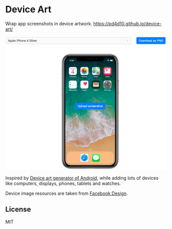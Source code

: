 # Device Art

Wrap app screenshots in device artwork. https://pd4d10.github.io/device-art/

<img src="assets/screenshot.png" width="600" />

Inspired by [Device art generator of Android](https://developer.android.com/distribute/marketing-tools/device-art-generator), while adding lots of devices like computers, displays, phones, tablets and watches.

Device image resources are taken from [Facebook Design](https://facebook.design/devices#filters).

## License

MIT

